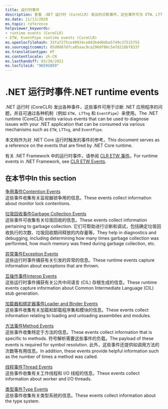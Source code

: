```yaml
---
title: 运行时事件
description: 查看 .NET 运行时 (CoreCLR) 发出的诊断事件，这些事件可与 ETW、LTTng 或 EventPipe 一起使用。
ms.date: 11/13/2020
ms.topic: reference
helpviewer_keywords:
- runtime events (CoreCLR)
- ETW, EventPipe runtime events (CoreCLR)
ms.openlocfilehash: 33fa7275ce40934ce043b4d0dba5749c37515755
ms.sourcegitcommit: 05d0087dfca85aac9ca2960f86c5efd218bf833f
ms.translationtype: HT
ms.contentlocale: zh-CN
ms.lasthandoff: 03/30/2021
ms.locfileid: "96591059"
---
```

# <a name="net-runtime-events"></a><span data-ttu-id="06199-103">.NET 运行时事件</span><span class="sxs-lookup"><span data-stu-id="06199-103">.NET runtime events</span></span>

<span data-ttu-id="06199-104">.NET 运行时 (CoreCLR) 发出各种事件，这些事件可用于诊断 .NET 应用程序的问题，并且可通过各种机制（例如 `ETW`、`LTTng` 和 `EventPipe`）来使用。</span><span class="sxs-lookup"><span data-stu-id="06199-104">The .NET runtime (CoreCLR) emits various events that can be used to diagnose issues with your .NET application that can be consumed via various mechanisms such as `ETW`, `LTTng`, and `EventPipe`.</span></span>

<span data-ttu-id="06199-105">本文档作为对 .NET Core 运行时触发的事件的参考。</span><span class="sxs-lookup"><span data-stu-id="06199-105">This document serves as a reference on the events that are fired by .NET Core runtime.</span></span>

<span data-ttu-id="06199-106">有关 .NET Framework 中的运行时事件，请参阅 [CLR ETW 事件](../../framework/performance/clr-etw-events.md)。</span><span class="sxs-lookup"><span data-stu-id="06199-106">For runtime events in .NET Framework, see [CLR ETW Events](../../framework/performance/clr-etw-events.md).</span></span>

## <a name="in-this-section"></a><span data-ttu-id="06199-107">在本节中</span><span class="sxs-lookup"><span data-stu-id="06199-107">In this section</span></span>

<span data-ttu-id="06199-108">[争用事件](runtime-contention-events.md)</span><span class="sxs-lookup"><span data-stu-id="06199-108">[Contention Events](runtime-contention-events.md)</span></span>\
<span data-ttu-id="06199-109">这些事件收集有关监视器锁争用的信息。</span><span class="sxs-lookup"><span data-stu-id="06199-109">These events collect information about monitor lock contentions.</span></span>

<span data-ttu-id="06199-110">[垃圾回收事件](runtime-garbage-collection-events.md)</span><span class="sxs-lookup"><span data-stu-id="06199-110">[Garbage Collection Events](runtime-garbage-collection-events.md)</span></span>\
<span data-ttu-id="06199-111">这些事件可收集有关垃圾回收的信息。</span><span class="sxs-lookup"><span data-stu-id="06199-111">These events collect information pertaining to garbage collection.</span></span> <span data-ttu-id="06199-112">它们可帮助进行诊断和调试，包括确定垃圾回收执行的次数、垃圾回收期间释放的内存量等。</span><span class="sxs-lookup"><span data-stu-id="06199-112">They help in diagnostics and debugging, including determining how many times garbage collection was performed, how much memory was freed during garbage collection, etc.</span></span>

<span data-ttu-id="06199-113">[异常事件](runtime-exception-events.md)</span><span class="sxs-lookup"><span data-stu-id="06199-113">[Exception Events](runtime-exception-events.md)</span></span>\
<span data-ttu-id="06199-114">这些运行时事件捕获有关引发的异常的信息。</span><span class="sxs-lookup"><span data-stu-id="06199-114">These runtime events capture information about exceptions that are thrown.</span></span>

<span data-ttu-id="06199-115">[互操作事件](runtime-interop-events.md)</span><span class="sxs-lookup"><span data-stu-id="06199-115">[Interop Events](runtime-interop-events.md)</span></span>\
<span data-ttu-id="06199-116">这些运行时事件捕获有关公共中间语言 (CIL) 存根生成的信息。</span><span class="sxs-lookup"><span data-stu-id="06199-116">These runtime events capture information about Common Intermediate Language (CIL) stub generation.</span></span>

<span data-ttu-id="06199-117">[加载器和绑定器事件](runtime-loader-binder-events.md)</span><span class="sxs-lookup"><span data-stu-id="06199-117">[Loader and Binder Events](runtime-loader-binder-events.md)</span></span>\
<span data-ttu-id="06199-118">这些事件收集有关加载和卸载程序集和模块的信息。</span><span class="sxs-lookup"><span data-stu-id="06199-118">These events collect information relating to loading and unloading assemblies and modules.</span></span>

<span data-ttu-id="06199-119">[方法事件](runtime-method-events.md)</span><span class="sxs-lookup"><span data-stu-id="06199-119">[Method Events](runtime-method-events.md)</span></span>\
<span data-ttu-id="06199-120">这些事件收集特定于方法的信息。</span><span class="sxs-lookup"><span data-stu-id="06199-120">These events collect information that is specific to methods.</span></span> <span data-ttu-id="06199-121">符号解析需要这些事件的负载。</span><span class="sxs-lookup"><span data-stu-id="06199-121">The payload of these events is required for symbol resolution.</span></span> <span data-ttu-id="06199-122">此外，这些事件还提供如调用方法的次数等有用信息。</span><span class="sxs-lookup"><span data-stu-id="06199-122">In addition, these events provide helpful information such as the number of times a method was called.</span></span>

<span data-ttu-id="06199-123">[线程事件](runtime-thread-events.md)</span><span class="sxs-lookup"><span data-stu-id="06199-123">[Thread Events](runtime-thread-events.md)</span></span>\
<span data-ttu-id="06199-124">这些事件收集有关工作线程和 I/O 线程的信息。</span><span class="sxs-lookup"><span data-stu-id="06199-124">These events collect information about worker and I/O threads.</span></span>

<span data-ttu-id="06199-125">[类型事件](runtime-type-events.md)</span><span class="sxs-lookup"><span data-stu-id="06199-125">[Type Events](runtime-type-events.md)</span></span>\
<span data-ttu-id="06199-126">这些事件收集有关类型系统的信息。</span><span class="sxs-lookup"><span data-stu-id="06199-126">These events collect information about the type system.</span></span>
